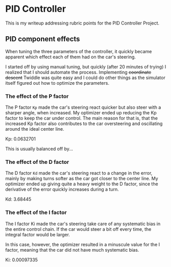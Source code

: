 # PID Controller

This is my writeup addressing rubric points for the PID Controller Project.

## PID component effects

When tuning the three parameters of the controller, it quickly became apparent which effect each of them had on the
car's steering.

I started off by using manual tuning, but quickly (after 20 minutes of trying) I realized that I should automate the
process. Implementing ~~coordinate descent~~ Twiddle was quite easy and I could do other things as the simulator itself
figured out how to optimize the parameters.

### The effect of the P factor

The P factor `Kp` made the car's steering react quicker but also steer with a sharper angle, when increased. My
optimizer ended up reducing the Kp factor to keep the car under control. The main reason for that is, that the increased
Kp factor also contributes to the car oversteering and oscillating around the ideal center line.

Kp: 0.0632701

This is usually balanced off by...

### The effect of the D factor

The D factor `Kd` made the car's steering react to a change in the error, mainly by making turns softer as the car
got closer to the center line. My optimizer ended up giving quite a heavy weight to the D factor, since the derivative
of the error quickly increases during a turn.

Kd: 3.68445

### The effect of the I factor

The I factor Ki made the car's steering take care of any systematic bias in the entire control chain. If the car would
steer a bit off every time, the integral factor would be larger.

In this case, however, the optimizer resulted in a minuscule value for the I factor, meaning that the car did not have
much systematic bias.

Ki: 0.00097335

